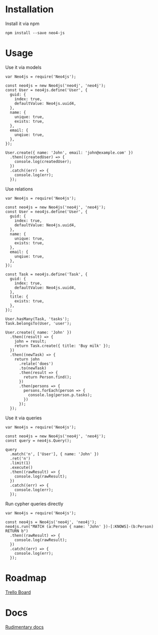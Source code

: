 # Installation

Install it via npm

    npm install --save neo4-js

# Usage

Use it via models

    var Neo4js = require('Neo4js');

    const neo4js = new Neo4js('neo4j', 'neo4j');
    const User = neo4js.define('User', {
      guid: {
        index: true,
        defaultValue: Neo4js.uuid4,
      },
      name: {
        unique: true,
        exists: true,
      },
      email: {
        unqiue: true,
      },
    });

    User.create({ name: 'John', email: 'john@example.com' })
      .then((createdUser) => {
        console.log(createdUser);
      })
      .catch((err) => {
        console.log(err);
      });

Use relations

    var Neo4js = require('Neo4js');

    const neo4js = new Neo4js('neo4j', 'neo4j');
    const User = neo4js.define('User', {
      guid: {
        index: true,
        defaultValue: Neo4js.uuid4,
      },
      name: {
        unique: true,
        exists: true,
      },
      email: {
        unqiue: true,
      },
    });

    const Task = neo4js.define('Task', {
      guid: {
        index: true,
        defaultValue: Neo4js.uuid4,
      },
      title: {
        exists: true,
      },
    });

    User.hasMany(Task, 'tasks');
    Task.belongsTo(User, 'user');

    User.create({ name: 'John' })
      .then((result) => {
        john = result;
        return Task.create({ title: 'Buy milk' });
      })
      .then((newTask) => {
        return john
          .relate('does')
          .to(newTask)
          .then(result => {
            return Person.find();
          })
          .then(persons => {
            persons.forEach(person => {
              console.log(person.p.tasks);
            })
          });
      });

Use it via queries

    var Neo4js = require('Neo4js');

    const neo4js = new Neo4js('neo4j', 'neo4j');
    const query = neo4js.Query();

    query
      .match('n', ['User'], { name: 'John' })
      .ret('n')
      .limit(1)
      .execute()
      .then((rawResult) => {
        console.log(rawResult);
      })
      .catch((err) => {
        console.log(err);
      });

Run cypher queries directly

    var Neo4js = require('Neo4js');

    const neo4js = Neo4js('neo4j', 'neo4j');
    neo4js.run("MATCH (a:Person { name: 'John' })-[:KNOWS]-(b:Person) RETURN b")
      .then((rawResult) => {
        console.log(rawResult);
      })
      .catch((err) => {
        console.log(err);
      });

# Roadmap

[Trello Board](https://trello.com/b/wvCHHEcc/roadmap)

# Docs

[Rudimentary docs](https://janpeter.github.io/neo4js/)
